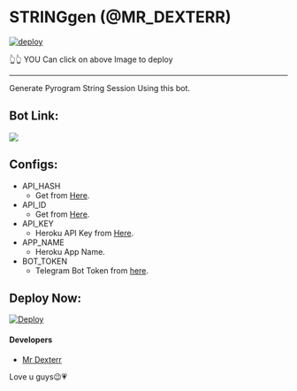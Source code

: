 # STRINGgen (@MR_DEXTERR)

[![deploy](https://telegra.ph/file/9199427d1af488596bc6b.jpg)](https://heroku.com/deploy?template=https://github.com/smitpanchalA2/STRINGgen)

👆👆
YOU Can click on above Image to deploy 
________

Generate Pyrogram String Session Using this bot.

## Bot Link:
<a href="https://t.me/pyrogram_string_genrobot"><img src="https://img.shields.io/badge/Telegram-Bot-blue.svg?logo=telegram"></a>

## Configs:
- API_HASH
  - Get from [Here](https://my.telegram.org).
- API_ID
  - Get from [Here](https://my.telegram.org).
- API_KEY
  - Heroku API Key from [Here](https://dashboard.heroku.com/account).
- APP_NAME
  - Heroku App Name.
- BOT_TOKEN
  - Telegram Bot Token from [here](https://t.me/BotFather).

## Deploy Now:
[![Deploy](https://www.herokucdn.com/deploy/button.svg)](https://heroku.com/deploy?template=https://github.com/smitpanchalA2/STRINGgen)


#### Developers
- [Mr Dexterr](https://t.me/mr_dexterr)


Love u guys😉💗
